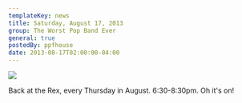 ```yaml
---
templateKey: news
title: Saturday, August 17, 2013
group: The Worst Pop Band Ever
general: true
postedBy: ppfhouse
date: 2013-08-17T02:00:00-04:00
---
```

![](https://scontent-b-ord.xx.fbcdn.net/hphotos-xpa1/t31.0-8/1082341_10151770655710412_1897490204_o.jpg)

Back at the Rex, every Thursday in August. 6:30-8:30pm. Oh it's on!